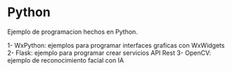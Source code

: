 # Python
Ejemplo de programacion hechos en Python.

1- WxPython: ejemplos para programar interfaces graficas con WxWidgets
2- Flask: ejemplo para programar crear servicios API Rest
3- OpenCV: ejemplo de reconocimiento facial con IA
